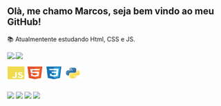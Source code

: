 ## Olà, me chamo Marcos, seja bem vindo ao meu GitHub! 

📚 Atualmentente estudando Html, CSS e JS. 
<!--
<div>

  <img height=180em align="center" src="https://github-readme-stats.vercel.app/api?username=Markz02&show_icons=true&theme=transparent"/>
  <img height=180em align="center" src="https://github-readme-stats.vercel.app/api/top-langs/?username=Markz02&layout=compact&theme=transparent"/>
</div>
 -->   
<!--github stats lado a lado-->
<a href="https://github.com/anuraghazra/github-readme-stats">
  <img height=180rm align="center" src="https://github-readme-stats.vercel.app/api?username=Markz02&show_icons=true&theme=transparent"/>
</a>
<a href="https://github.com/anuraghazra/convoychat">
  <img height=180rm align="center" src="https://github-readme-stats.vercel.app/api/top-langs?username=Markz02&layout=compact&langs_count=8&card_width=320&theme=transparent" />
</a>






<div style="display: inline_block"><br>
  <img align="center" alt="Markz-Js" height="30" width="40" src="https://raw.githubusercontent.com/devicons/devicon/master/icons/javascript/javascript-plain.svg">
  <img align="center" alt="Markz-HTML" height="30" width="40" src="https://raw.githubusercontent.com/devicons/devicon/master/icons/html5/html5-original.svg">
  <img align="center" alt="Markz-CSS" height="30" width="40" src="https://raw.githubusercontent.com/devicons/devicon/master/icons/css3/css3-original.svg">
  <img align="center" alt="Markz-Python" height="30" width="40" src="https://raw.githubusercontent.com/devicons/devicon/master/icons/python/python-original.svg">
</div>

##
<div> 
  <a href="https://www.instagram.com/markz_sousa" target="_blank"><img src="https://img.shields.io/badge/-Instagram-%23E4405F?style=for-the-badge&logo=instagram&logoColor=white" target="_blank"></a>
  <a href=" " target="_blank"><img src="https://img.shields.io/badge/Discord-7289DA?style=for-the-badge&logo=discord&logoColor=white" target="_blank"></a> 
  <a href = "markzsousa@gmail.com"><img src="https://img.shields.io/badge/-Gmail-%23333?style=for-the-badge&logo=gmail&logoColor=white" target="_blank"></a>
  <a href="https://www.linkedin.com/in/marcossousadev" target="_blank"><img src="https://img.shields.io/badge/-LinkedIn-%230077B5?style=for-the-badge&logo=linkedin&logoColor=white" target="_blank"></a> 
  
</div>

